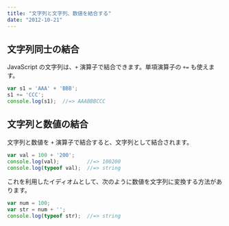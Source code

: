 ```yaml
---
title: "文字列と文字列、数値を結合する"
date: "2012-10-21"
---
```


文字列同士の結合
----

JavaScript の文字列は、`+` 演算子で結合できます。単項演算子の `+=` も使えます。

```javascript
var s1 = 'AAA' + 'BBB';
s1 += 'CCC';
console.log(s1);  //=> AAABBBCCC
```

文字列と数値の結合
----

文字列と数値を `+` 演算子で結合すると、文字列として結合されます。

```javascript
var val = 100 + '200';
console.log(val);         //=> 100200
console.log(typeof val);  //=> string
```

これを利用したイディオムとして、次のように数値を文字列に変換する方法があります。

```javascript
var num = 100;
var str = num + '';
console.log(typeof str);  //=> string
```

